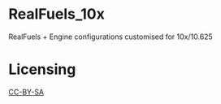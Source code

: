 # RealFuels_10x
RealFuels + Engine configurations customised for 10x/10.625

# Licensing

[CC-BY-SA](https://creativecommons.org/licenses/by-sa/3.0/)
